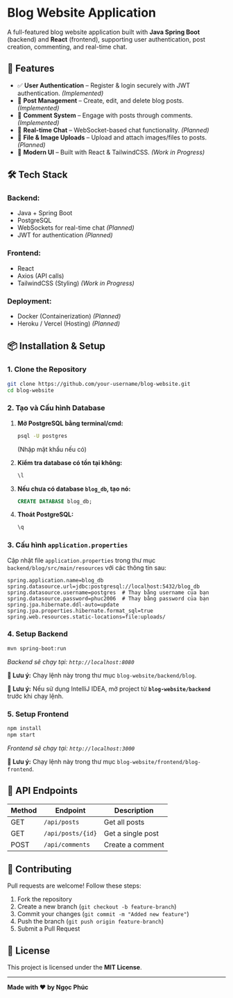 
# Blog Website Application

A full-featured blog website application built with **Java Spring Boot** (backend) and **React** (frontend), supporting user authentication, post creation, commenting, and real-time chat.

## 🚀 Features  
- ✅ **User Authentication** – Register & login securely with JWT authentication. *(Implemented)*
- 📝 **Post Management** – Create, edit, and delete blog posts. *(Implemented)*
- 💬 **Comment System** – Engage with posts through comments. *(Implemented)*
- 📡 **Real-time Chat** – WebSocket-based chat functionality. *(Planned)*
- 📂 **File & Image Uploads** – Upload and attach images/files to posts. *(Planned)*
- 🎨 **Modern UI** – Built with React & TailwindCSS. *(Work in Progress)*  

## 🛠 Tech Stack

### **Backend:**
- Java + Spring Boot
- PostgreSQL
- WebSockets for real-time chat *(Planned)*
- JWT for authentication *(Planned)*

### **Frontend:**
- React
- Axios (API calls)
- TailwindCSS (Styling) *(Work in Progress)*

### **Deployment:**
- Docker (Containerization) *(Planned)*
- Heroku / Vercel (Hosting) *(Planned)*  

## 📦 Installation & Setup

### **1. Clone the Repository**
```bash
git clone https://github.com/your-username/blog-website.git
cd blog-website
```

### **2. Tạo và Cấu hình Database**
1. **Mở PostgreSQL bằng terminal/cmd:**
   ```bash
   psql -U postgres
   ```
   (Nhập mật khẩu nếu có)

2. **Kiểm tra database có tồn tại không:**
   ```sql
   \l
   ```

3. **Nếu chưa có database `blog_db`, tạo nó:**
   ```sql
   CREATE DATABASE blog_db;
   ```

4. **Thoát PostgreSQL:**
   ```sql
   \q
   ```

### **3. Cấu hình `application.properties`**
Cập nhật file `application.properties` trong thư mục `backend/blog/src/main/resources` với các thông tin sau:

```properties
spring.application.name=blog_db
spring.datasource.url=jdbc:postgresql://localhost:5432/blog_db
spring.datasource.username=postgres  # Thay bằng username của bạn
spring.datasource.password=phuc2006  # Thay bằng password của bạn
spring.jpa.hibernate.ddl-auto=update
spring.jpa.properties.hibernate.format_sql=true
spring.web.resources.static-locations=file:uploads/
```

### **4. Setup Backend**
```bash
mvn spring-boot:run
```
_Backend sẽ chạy tại: `http://localhost:8080`_

**📌 Lưu ý:** Chạy lệnh này trong thư mục `blog-website/backend/blog`.

**📌 Lưu ý:** Nếu sử dụng IntelliJ IDEA, mở project từ **`blog-website/backend`** trước khi chạy lệnh.

### **5. Setup Frontend**
```bash
npm install
npm start
```
_Frontend sẽ chạy tại: `http://localhost:3000`_

**📌 Lưu ý:** Chạy lệnh này trong thư mục `blog-website/frontend/blog-frontend`.

## 📡 API Endpoints

| Method | Endpoint           | Description         |
|--------|-------------------|---------------------|
| GET    | `/api/posts`      | Get all posts      |
| GET    | `/api/posts/{id}` | Get a single post  |
| POST   | `/api/comments`   | Create a comment   |

## 🤝 Contributing  
Pull requests are welcome! Follow these steps:  
1. Fork the repository  
2. Create a new branch (`git checkout -b feature-branch`)  
3. Commit your changes (`git commit -m "Added new feature"`)  
4. Push the branch (`git push origin feature-branch`)  
5. Submit a Pull Request  

## 📜 License  
This project is licensed under the **MIT License**.

---

**Made with ❤️ by Ngọc Phúc**  
